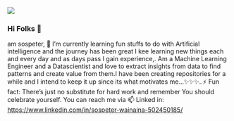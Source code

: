 ![](https://komarev.com/ghpvc/?username=Sospeter-Wainaina)
### Hi Folks 👋 
am sospeter, 🌱 I’m currently learning fun stuffs to do with Artificial intelligence and the journey has been great I kee learning new things each and every day and as days pass I gain experience,. Am a Machine Learning Engineer and a Datascientist and love to extract insights from data to find patterns and create value from them.I have been creating repositories for a while and I intend to keep it up since its what motivates me...✨✨✨..⚡ Fun fact: There’s just no substitute for hard work and remember You should celebrate yourself.
You can reach me via 📫 Linked in: https://www.linkedin.com/in/sospeter-wainaina-502450185/
<!--
**Sospeter-Wainaina/Sospeter-Wainaina** is a ✨ _special_ ✨ repository because its `README.md` (this file) appears on your GitHub profile.

Here are some ideas to get you started:

- 🔭 I’m currently working on ...
- 🌱 I’m currently learning ...
- 👯 I’m looking to collaborate on ...
- 🤔 I’m looking for help with ...
- 💬 Ask me about ...
- 📫 How to reach me: ...
- 😄 Pronouns: ...
- ⚡ Fun fact: ...
-->
